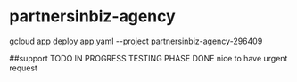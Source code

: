 # partnersinbiz-agency

gcloud app deploy app.yaml --project partnersinbiz-agency-296409

##support
TODO IN PROGRESS TESTING PHASE DONE
nice to have urgent request
